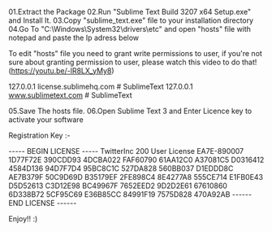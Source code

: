01.Extract the Package
02.Run "Sublime Text Build 3207 x64 Setup.exe" and Install It.
03.Copy "sublime_text.exe" file to your installation directory
04.Go To "C:\Windows\System32\drivers\etc" and open "hosts" file with notepad and paste the Ip adress below

To edit "hosts" file you need to grant write permissions to user, 
if you're not sure about granting permission to user, please watch this video to do that! (https://youtu.be/-lR8LX_yMy8)

127.0.0.1 license.sublimehq.com # SublimeText
127.0.0.1 www.sublimetext.com # SublimeText

05.Save The hosts file.
06.Open Sublime Text 3 and Enter Licence key to activate your software


Registration Key :-

----- BEGIN LICENSE -----
TwitterInc
200 User License
EA7E-890007
1D77F72E 390CDD93 4DCBA022 FAF60790
61AA12C0 A37081C5 D0316412 4584D136
94D7F7D4 95BC8C1C 527DA828 560BB037
D1EDDD8C AE7B379F 50C9D69D B35179EF
2FE898C4 8E4277A8 555CE714 E1FB0E43
D5D52613 C3D12E98 BC49967F 7652EED2
9D2D2E61 67610860 6D338B72 5CF95C69
E36B85CC 84991F19 7575D828 470A92AB
------ END LICENSE ------

Enjoy!! :)

